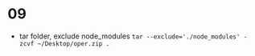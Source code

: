 # 09

- tar folder, exclude node_modules `tar --exclude='./node_modules' -zcvf ~/Desktop/oper.zip .`

